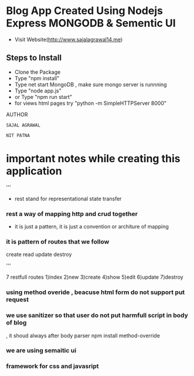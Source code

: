 # Blog App Created Using Nodejs Express  MONGODB & Sementic UI 

 
 * Visit Website(http://www.sajalagrawal14.me)

## Steps to Install
* Clone the Package
* Type "npm install"
* Type net start MongoDB  , make sure mongo server is runnning
* Type "node app.js"
* or Type "npm run start"
* for views html pages try "python -m SimpleHTTPServer 8000"

AUTHOR
```
SAJAL AGRAWAL

NIT PATNA
```




# important notes while creating this application

'''

* rest stand for representational state transfer
### rest a way of mapping http and crud together
* it is just  a pattern, it is just a convention or architure of mapping 
### it is pattern of routes that we follow
create
read
update
destroy

'''

7 restfull routes
1)index
2)new
3)create
4)show
5)edit
6)update
7)destroy


### using method overide , beacuse html form do not support put request

### we use sanitizer so that user do not put harmfull script in body of blog
, it shoud always after body parser
npm install method-override

### we are using semaitic ui
### framework for css and javasript
